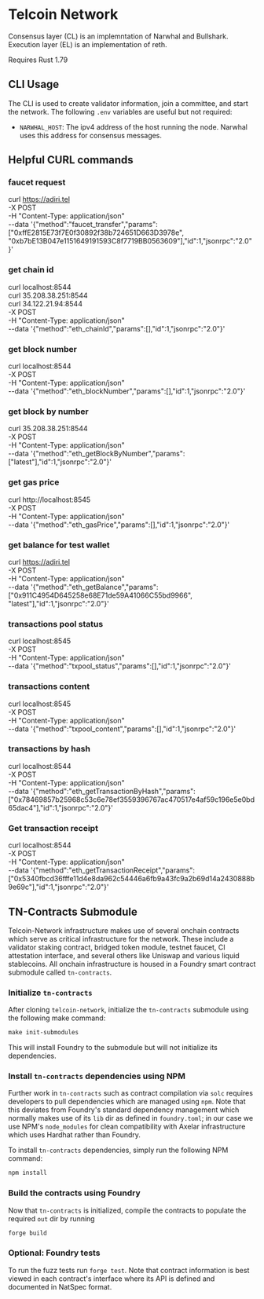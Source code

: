 # Telcoin Network

Consensus layer (CL) is an implemntation of Narwhal and Bullshark.
Execution layer (EL) is an implementation of reth.

Requires Rust 1.79

## CLI Usage

The CLI is used to create validator information, join a committee, and start the network. The following `.env` variables are useful but not required:

- `NARWHAL_HOST`: The ipv4 address of the host running the node. Narwhal uses this address for consensus messages.

## Helpful CURL commands

### faucet request

curl https://adiri.tel \
-X POST \
-H "Content-Type: application/json" \
--data '{"method":"faucet_transfer","params":["0xffE2815E73f7E0f30892f38b724651D663D3978e", "0xb7bE13B047e1151649191593C8f7719BB0563609"],"id":1,"jsonrpc":"2.0" }'

### get chain id

curl localhost:8544 \
curl 35.208.38.251:8544 \
curl 34.122.21.94:8544 \
-X POST \
-H "Content-Type: application/json" \
--data '{"method":"eth_chainId","params":[],"id":1,"jsonrpc":"2.0"}'

### get block number

curl localhost:8544 \
-X POST \
-H "Content-Type: application/json" \
--data '{"method":"eth_blockNumber","params":[],"id":1,"jsonrpc":"2.0"}'

### get block by number

curl 35.208.38.251:8544 \
-X POST \
-H "Content-Type: application/json" \
--data '{"method":"eth_getBlockByNumber","params":["latest"],"id":1,"jsonrpc":"2.0"}'

### get gas price

curl http://localhost:8545 \
-X POST \
-H "Content-Type: application/json" \
--data '{"method":"eth_gasPrice","params":[],"id":1,"jsonrpc":"2.0"}'

### get balance for test wallet

curl https://adiri.tel \
-X POST \
-H "Content-Type: application/json" \
--data '{"method":"eth_getBalance","params":["0x911C4954D645258e68E71de59A41066C55bd9966", "latest"],"id":1,"jsonrpc":"2.0"}'

### transactions pool status

curl localhost:8545 \
-X POST \
-H "Content-Type: application/json" \
--data '{"method":"txpool_status","params":[],"id":1,"jsonrpc":"2.0"}'

### transactions content

curl localhost:8545 \
-X POST \
-H "Content-Type: application/json" \
--data '{"method":"txpool_content","params":[],"id":1,"jsonrpc":"2.0"}'

### transactions by hash

curl localhost:8544 \
-X POST \
-H "Content-Type: application/json" \
--data '{"method":"eth_getTransactionByHash","params":["0x78469857b25968c53c6e78ef3559396767ac470517e4af59c196e5e0bd65dac4"],"id":1,"jsonrpc":"2.0"}'

### Get transaction receipt

curl localhost:8544 \
 -X POST \
 -H "Content-Type: application/json" \
 --data '{"method":"eth_getTransactionReceipt","params": ["0x5340fbcd36fffe11d4e8da962c54446a6fb9a43fc9a2b69d14a2430888b9e69c"],"id":1,"jsonrpc":"2.0"}'

## TN-Contracts Submodule

Telcoin-Network infrastructure makes use of several onchain contracts which serve as critical infrastructure for the network. These include a validator staking contract, bridged token module, testnet faucet, CI attestation interface, and several others like Uniswap and various liquid stablecoins. All onchain infrastructure is housed in a Foundry smart contract submodule called `tn-contracts`.

### Initialize `tn-contracts`

After cloning `telcoin-network`, initialize the `tn-contracts` submodule using the following make command:

```makefile
make init-submodules
```

This will install Foundry to the submodule but will not initialize its dependencies.

### Install `tn-contracts` dependencies using NPM

Further work in `tn-contracts` such as contract compilation via `solc` requires developers to pull dependencies which are managed using `npm`. Note that this deviates from Foundry's standard dependency management which normally makes use of its `lib` dir as defined in `foundry.toml`; in our case we use NPM's `node_modules` for clean compatibility with Axelar infrastructure which uses Hardhat rather than Foundry.

To install `tn-contracts` dependencies, simply run the following NPM command:

```bash
npm install
```

### Build the contracts using Foundry

Now that `tn-contracts` is initialized, compile the contracts to populate the required `out` dir by running

```bash
forge build
```

### Optional: Foundry tests

To run the fuzz tests run `forge test`. Note that contract information is best viewed in each contract's interface where its API is defined and documented in NatSpec format.

